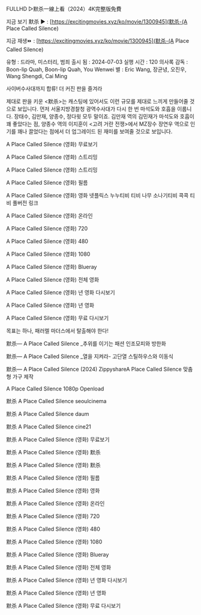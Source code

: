 FULLHD ▷默杀一線上看（2024）4K完整版免費


️지금 보기 默杀 ▶ : [https://excitingmovies.xyz/ko/movie/1300945](默杀-(A Place Called Silence)

지금 재생⏩ : [https://excitingmovies.xyz/ko/movie/1300945](默杀-(A Place Called Silence)


유형 : 드라마, 미스터리, 범죄
 출시 됨 : 2024-07-03
 실행 시간 : 120 의사록
 감독 : Boon-lip Quah, Boon-lip Quah, You Wenwei
 별 : Eric Wang, 장균녕, 오진우, Wang Shengdi, Cai Ming



사이버수사대까지 합류! 더 커진 판을 즐겨라

제대로 판을 키운 <默杀>는 캐스팅에 있어서도 이런 규모를 제대로 느끼게 만들어줄 것으로 보입니다. 먼저 서울지방경찰청 광역수사대가 다시 한 번 마석도와 호흡을 이룹니다. 장태수, 김만재, 양종수, 정다윗 모두 말이죠. 김만재 역의 김민재가 마석도와 호흡이 꽤 좋았다는 점, 양종수 역의 이지훈이 <고려 거란 전쟁>에서 MZ장수 장연우 역으로 인기를 꽤나 끌었다는 점에서 더 업그레이드 된 재미를 보여줄 것으로 보입니다.​

A Place Called Silence (영화) 무료보기

A Place Called Silence (영화) 스트리밍

A Place Called Silence (영화) 스트리밍

A Place Called Silence (영화) 필름

A Place Called Silence (영화) 영화 넷플릭스 누누티비 티비 나무 소나기티비 콕콕 티비 풀버전 링크

A Place Called Silence (영화) 온라인

A Place Called Silence (영화) 720

A Place Called Silence (영화) 480

A Place Called Silence (영화) 1080

A Place Called Silence (영화) Blueray

A Place Called Silence (영화) 전체 영화

A Place Called Silence (영화) 년 영화 다시보기

A Place Called Silence (영화) 년 영화

A Place Called Silence (영화) 무료 다시보기

목표는 하나, 패러렐 마더스에서 탈출해야 한다!

默杀— A Place Called Silence _추위를 이기는 패션 인조모피와 방한화

默杀— A Place Called Silence _열을 지켜라- 고단열 스틸하우스와 이동식

默杀— A Place Called Silence (2024) ZippyshareA Place Called Silence 맞춤형 가구 제작

A Place Called Silence 1080p Openload

默杀 A Place Called Silence seoulcinema

默杀 A Place Called Silence daum

默杀 A Place Called Silence cine21

默杀 A Place Called Silence (영화) 무료보기

默杀 A Place Called Silence (영화) 默杀

默杀 A Place Called Silence (영화) 默杀

默杀 A Place Called Silence (영화) 필름

默杀 A Place Called Silence (영화) 영화

默杀 A Place Called Silence (영화) 온라인

默杀 A Place Called Silence (영화) 720

默杀 A Place Called Silence (영화) 480

默杀 A Place Called Silence (영화) 1080

默杀 A Place Called Silence (영화) Blueray

默杀 A Place Called Silence (영화) 전체 영화

默杀 A Place Called Silence (영화) 년 영화 다시보기

默杀 A Place Called Silence (영화) 년 영화

默杀 A Place Called Silence (영화) 무료 다시보기



